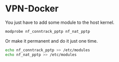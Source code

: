 # VPN-Docker

You just have to add some module to the host kernel.
``` sh
modprobe nf_conntrack_pptp nf_nat_pptp
```

Or make it permanent and do it just one time.
``` sh
echo nf_conntrack_pptp >> /etc/modules
echo nf_nat_pptp >> /etc/modules
```
